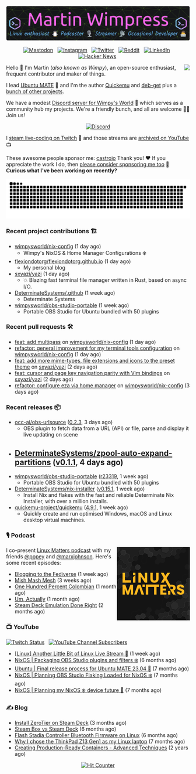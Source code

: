 <p align="center">
  <a href="https://wimpysworld.com" target="_blank"><img src="https://raw.githubusercontent.com/flexiondotorg/flexiondotorg/main/.github/github-header-image.png"></a>
</p>
<p align="center">
  &nbsp;<a href="https://fosstodon.org/@wimpy" target="_blank"><img alt="Mastodon" src="https://img.shields.io/badge/Mastodon-6468fa?style=for-the-badge&logo=mastodon&logoColor=%23ffffff"></a>&nbsp;
  &nbsp;<a href="https://www.instagram.com/wimpysworld/" target="_blank"><img alt="Instagram" src="https://img.shields.io/badge/instagram-d3175c?style=for-the-badge&logo=instagram&logoColor=%23ffffff"></a>&nbsp;
  &nbsp;<a href="https://twitter.com/m_wimpress" target="_blank"><img alt="Twitter" src="https://img.shields.io/badge/Twitter-303030?style=for-the-badge&logo=x&logoColor=%23ffffff"></a>&nbsp;
  &nbsp;<a href="https://www.reddit.com/user/flexiondotorg" target="_blank"><img alt="Reddit" src="https://img.shields.io/badge/Reddit-fc4a23?style=for-the-badge&logo=reddit&logoColor=%23ffffff"></a>&nbsp;
  &nbsp;<a href="https://www.linkedin.com/in/martinwimpress/" target="_blank"><img alt="LinkedIn" src="https://img.shields.io/badge/LinkedIn-1667be?style=for-the-badge&logo=linkedin&logoColor=%23ffffff"></a>&nbsp;
  &nbsp;<a href="https://news.ycombinator.com/user/id/flexiondotorg" target="_blank"><img alt="Hacker News" src="https://img.shields.io/badge/hacker_news-fc6926?style=for-the-badge&logo=ycombinator&logoColor=%23ffffff"></a>&nbsp;
</p>
<a href="https://github.com/flexiondotorg" target="_blank"><img align="right" src="https://github-readme-stats.vercel.app/api?username=flexiondotorg&show_icons=true&show=reviews,discussions_started,discussions_answered,prs_merged&include_all_commits=true&bg_color=161719&title_color=fa66ed&icon_color=6bbbfa&text_color=c5c8c6&ring_color=98ed3f&border_radius=8"></a>

Hello 👋 I'm Martin (*also known as Wimpy*), an open-source enthusiast, frequent contributor and maker of things.

I lead [Ubuntu MATE](https://ubuntu-mate.org) 🧉 and I'm the author [Quickemu](https://github.com/quickemu-project)
and [deb-get](https://github.com/wimpysworld/deb-get) plus a [bunch of other projects](https://wimpysworld.com/projects/).

We have a modest [Discord server for Wimpy's World](https://wimpysworld.io/discord) 💬 which serves as a community hub my projects.
We're a friendly bunch, and all are welcome 🏳️‍🌈 Join us!

<div align="center"><a href="https://wimpysworld.io/discord" target="_blank"><img alt="Discord" src="https://img.shields.io/discord/712850672223125565?style=for-the-badge&logo=discord&logoColor=%23ffffff&label=Discord&labelColor=%234253e8&color=%23e4e2e2"></a></div>

I [steam live-coding on Twitch](https://twitch.tv/WimpysWorld) 📡 and those streams are [archived on YouTube](https://youtube.com/WimpysWorld) 📺️

These awesome people sponsor me: [castrojo](https://github.com/castrojo) Thank you! ❤️
If you appreciate the work I do, then [please consider sponsoring me too](https://github.com/sponsors/flexiondotorg) 🤑 **Curious what I've been working on recently?**
<div align="center">
  <img align="center" alt="GitHub Contribution Snake" src="https://raw.githubusercontent.com/flexiondotorg/flexiondotorg/snake/github-contribution-grid-snake-dark.svg">
</div>

### Recent project contributions 🏗️


- [wimpysworld/nix-config](https://github.com/wimpysworld/nix-config) (1 day ago)
  - Wimpy&#39;s NixOS  &amp; Home Manager Configurations ❄️
- [flexiondotorg/flexiondotorg.github.io](https://github.com/flexiondotorg/flexiondotorg.github.io) (1 day ago)
  - My personal blog
- [sxyazi/yazi](https://github.com/sxyazi/yazi) (1 day ago)
  - 💥 Blazing fast terminal file manager written in Rust, based on async I/O.
- [DeterminateSystems/.github](https://github.com/DeterminateSystems/.github) (1 week ago)
  - Determinate Systems
- [wimpysworld/obs-studio-portable](https://github.com/wimpysworld/obs-studio-portable) (1 week ago)
  - Portable OBS Studio for Ubuntu bundled with 50 plugins

### Recent pull requests 🛠️


- [feat: add multipass](https://github.com/wimpysworld/nix-config/pull/53) on [wimpysworld/nix-config](https://github.com/wimpysworld/nix-config) (1 day ago)
- [refactor: general improvement for my terminal tools configuration](https://github.com/wimpysworld/nix-config/pull/52) on [wimpysworld/nix-config](https://github.com/wimpysworld/nix-config) (1 day ago)
- [feat: add more mime-types, file extensions and icons to the preset theme](https://github.com/sxyazi/yazi/pull/387) on [sxyazi/yazi](https://github.com/sxyazi/yazi) (2 days ago)
- [feat: cursor and page key navigation parity with Vim bindings](https://github.com/sxyazi/yazi/pull/386) on [sxyazi/yazi](https://github.com/sxyazi/yazi) (2 days ago)
- [refactor: configure eza via home manager](https://github.com/wimpysworld/nix-config/pull/51) on [wimpysworld/nix-config](https://github.com/wimpysworld/nix-config) (3 days ago)

### Recent releases 📦️


- [occ-ai/obs-urlsource](https://github.com/occ-ai/obs-urlsource) ([0.2.3](https://github.com/occ-ai/obs-urlsource/releases/tag/0.2.3), 3 days ago)
  - OBS plugin to fetch data from a URL (API) or file, parse and display it live updating on scene
- [DeterminateSystems/zpool-auto-expand-partitions](https://github.com/DeterminateSystems/zpool-auto-expand-partitions) ([v0.1.1](https://github.com/DeterminateSystems/zpool-auto-expand-partitions/releases/tag/v0.1.1), 4 days ago)
  - 
- [wimpysworld/obs-studio-portable](https://github.com/wimpysworld/obs-studio-portable) ([r23319](https://github.com/wimpysworld/obs-studio-portable/releases/tag/r23319), 1 week ago)
  - Portable OBS Studio for Ubuntu bundled with 50 plugins
- [DeterminateSystems/nix-installer](https://github.com/DeterminateSystems/nix-installer) ([v0.15.1](https://github.com/DeterminateSystems/nix-installer/releases/tag/v0.15.1), 1 week ago)
  - Install Nix and flakes with the fast and reliable Determinate Nix Installer, with over a million installs.
- [quickemu-project/quickemu](https://github.com/quickemu-project/quickemu) ([4.9.1](https://github.com/quickemu-project/quickemu/releases/tag/4.9.1), 1 week ago)
  - Quickly create and run optimised Windows, macOS and Linux desktop virtual machines.



### 🎙️ Podcast
<img align="right" src="https://raw.githubusercontent.com/flexiondotorg/flexiondotorg/main/.github/linuxmatters.png" alt="Linux Matters Podcast" width="200" height="200">

I co-present [Linux Matters podcast](https://linuxmatters.sh) with my friends [@popey](https://github.com/popey) and [@marxjohnson](https://github.com/marxjohnson).
Here's some recent episodes:

- [Blogging to the Fediverse](https://linuxmatters.sh/16/) (1 week ago)
- [Mish Mash Mesh](https://linuxmatters.sh/15/) (3 weeks ago)
- [One Hundred Percent Colombian](https://linuxmatters.sh/14/) (1 month ago)
- [Um, Actually](https://linuxmatters.sh/13/) (1 month ago)
- [Steam Deck Emulation Done Right](https://linuxmatters.sh/12/) (2 months ago)

### 📺️ YouTube
<a href="https://twitch.tv/WimpysWorld" target="_blank"><img alt="Twitch Status" src="https://img.shields.io/twitch/status/WimpysWorld?style=for-the-badge&logo=twitch&logoColor=ffffff&label=Twitch&labelColor=%23904ef9&color=%23e4e2e2"></a>&nbsp;&nbsp;
<a href="https://youtube.com/WimpysWorld" target="_blank"><img alt="YouTube Channel Subscribers" src="https://img.shields.io/youtube/channel/subscribers/UChpYmMp7EFaxuogUX1eAqyw?style=for-the-badge&logo=youtube&logoColor=ffffff&label=YouTube&labelColor=%23fb1b20&color=%23e4e2e2"></a>

- [[Linux] Another Little Bit of Linux Live Stream 🐧](https://www.youtube.com/watch?v=4fQnynxcCiM) (1 week ago)
- [NixOS | Packaging OBS Studio plugins and filters ❄️](https://www.youtube.com/watch?v=-QIhBJ11ZTM) (6 months ago)
- [Ubuntu | Final release process for Ubuntu MATE 23.04 🧉](https://www.youtube.com/watch?v=mNJzcJiaCCM) (7 months ago)
- [NixOS | Planning OBS Studio Flaking Loaded for NixOS ❄️](https://www.youtube.com/watch?v=sB-r0im0Mr8) (7 months ago)
- [NixOS | Planning my NixOS ❄️ device future 🔮](https://www.youtube.com/watch?v=v9GM8k9Aa7k) (7 months ago)

### ✍️ Blog

- [Install ZeroTier on Steam Deck](https://wimpysworld.com/posts/install-zerotier-on-steamdeck/) (3 months ago)
- [Steam Box vs Steam Deck](https://wimpysworld.com/posts/steambox-vs-steamdeck/) (6 months ago)
- [Flash Stadia Controller Bluetooth Firmware on Linux](https://wimpysworld.com/posts/flash-stadia-controller-bluetooth-firmware-on-linux/) (6 months ago)
- [Why I chose the ThinkPad Z13 Gen1 as my Linux laptop](https://wimpysworld.com/posts/why-i-chose-the-thinkpad-z13-as-my-linux-laptop/) (7 months ago)
- [Creating Production-Ready Containers - Advanced Techniques](https://wimpysworld.com/posts/creating-production-ready-containers-advanced-techniques/) (2 years ago)

<p align="center">
  <a href="https://github.com/flexiondotorg/flexiondotorg" target="_blank"><img alt="Hit Counter" src="https://img.shields.io/endpoint?url=https%3A%2F%2Fhits.dwyl.com%2Fflexiondotorg%2Fflexiondotorg.json&style=flat-square&logo=github&logoColor=ffffff&label=Visitors&labelColor=%23f76ce9&color=%236fbbf6">
</p>
